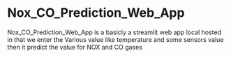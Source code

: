 # Nox_CO_Prediction_Web_App 
 Nox_CO_Prediction_Web_App  is a basicly a streamlit web app local hosted  in that we enter the  Various value like temperature and some sensors value then it predict the value 
for NOX  and CO gases
